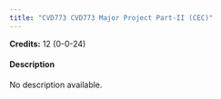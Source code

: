 ```yaml
---
title: "CVD773 CVD773 Major Project Part-II (CEC)"
---
```

**Credits:** 12 (0-0-24)

#### Description
No description available.